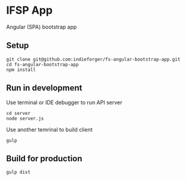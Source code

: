 # IFSP App

Angular (SPA) bootstrap app


## Setup 

```
git clone git@github.com:indieforger/fs-angular-bootstrap-app.git
cd fs-angular-bootstrap-app
npm install
```

## Run in development

Use terminal or IDE debugger to run API server
```
cd server
node server.js
```

Use another temrinal to build client
```
gulp
```


## Build for production

```
gulp dist
```